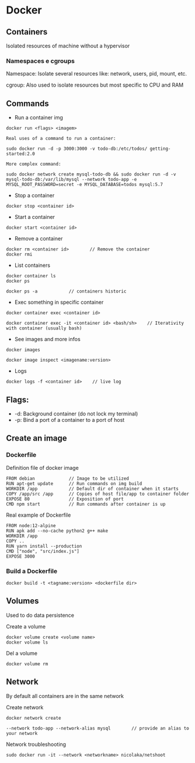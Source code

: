# Docker

## Containers

Isolated resources of machine without a hypervisor

### Namespaces e cgroups

Namespace: Isolate several resources like: network, users, pid, mount, etc.

cgroup: Also used to isolate resources but most specific to CPU and RAM

## Commands

- Run a container img

```
docker run <flags> <imagem>

Real uses of a command to run a container:

sudo docker run -d -p 3000:3000 -v todo-db:/etc/todos/ getting-started:2.0

More complex command:

sudo docker network create mysql-todo-db && sudo docker run -d -v mysql-todo-db:/var/lib/mysql --network todo-app -e MYSQL_ROOT_PASSWORD=secret -e MYSQL_DATABASE=todos mysql:5.7
```

- Stop a container

```
docker stop <container id>
```

- Start a container

```
docker start <container id>
```

- Remove a container

```
docker rm <container id>        // Remove the container
docker rmi
```

- List containers

```
docker container ls
docker ps

docker ps -a            // containers historic
```

- Exec something in specific container

```
docker container exec <container id>

docker container exec -it <container id> <bash/sh>    // Iterativity with container (usually bash)
```

- See images and more infos

```
docker images

docker image inspect <imagename:version>
```

- Logs

```
docker logs -f <container id>    // live log
```

## Flags:

- -d: Background container (do not lock my terminal)
- -p: Bind a port of a container to a port of host

## Create an image

### Dockerfile

Definition file of docker image

```
FROM debian             // Image to be utilized
RUN apt-get update      // Run commands on img build
WORKDIR /app            // Default dir of container when it starts
COPY /app/src /app      // Copies of host file/app to container folder
EXPOSE 80               // Exposition of port
CMD npm start           // Run commands after container is up
```

Real example of Dockerfile

```
FROM node:12-alpine
RUN apk add --no-cache python2 g++ make
WORKDIR /app
COPY ..
RUN yarn install --production
CMD ["node", "src/index.js"]
EXPOSE 3000
```

### Build a Dockerfile

```
docker build -t <tagname:version> <dockerfile dir>
```

## Volumes

Used to do data persistence

Create a volume

```
docker volume create <volume name>
docker volume ls
```

Del a volume

```
docker volume rm
```

## Network

By default all containers are in the same network

Create network

```
docker network create

--network todo-app --network-alias mysql        // provide an alias to your network
```

Network troubleshooting

```
sudo docker run -it --network <networkname> nicolaka/netshoot

```

